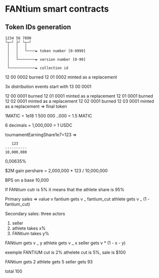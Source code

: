 # FANtium smart contracts

## Token IDs generation

```
1234 56 7890
└┬─┘ ├┘ └┬─┘
 │   │   │
 │   │   └────► token number [0-9999]
 │   │
 │   └────────► version number [0-99]
 │
 └────────────► collection id
```

12 00 0002 burned
12 01 0002 minted as a replacement

3x distribution events
start with 13 00 0001

12 00 0001 burned
12 01 0001 minted as a replacement
12 01 0001 burned
12 02 0001 minted as a replacement
12 02 0001 burned
12 03 0001 minted as a replacement => final token

1MATIC = 1e18
1 500 000 ..000 = 1.5 MATIC

6 decimals = 1,000,000 = 1 USDC

tournamentEarningShare1e7=123 =>

```
   123
----------
10,000,000
```

0,00635%

$2M gain
pershare = 2,000,000 \* 123 / 10,000,000

BPS on a base 10,000

If FANtium cutr is 5% it means that the athlete share is 95%

Primary sales => value v
fantium gets v _ fantium_cut
athlete gets v _ (1 - fantium_cut)

Secondary sales: three actors

1. seller
2. athlete takes x%
3. FANtium takes y%

FANtium gets v _ y
athlete gets v _ x
seller gets v \* (1 - x - y)

exemple FANTIUM cut is 2% athelete cut is 5%, sale is $100

FANtium gets 2
athlete gets 5
seller gets 93

total 100
